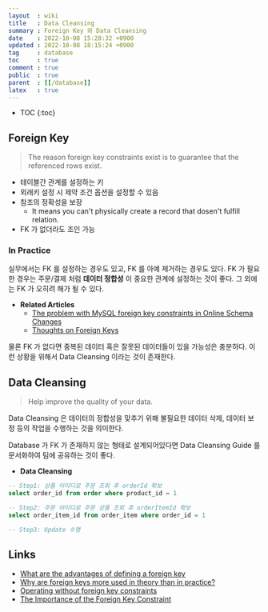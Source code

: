 ```yaml
---
layout  : wiki
title   : Data Cleansing
summary : Foreign Key 와 Data Cleansing
date    : 2022-10-08 15:28:32 +0900
updated : 2022-10-08 18:15:24 +0900
tag     : database
toc     : true
comment : true
public  : true
parent  : [[/database]]
latex   : true
---
```

* TOC
{:toc}

## Foreign Key

> The reason foreign key constraints exist is to guarantee that the referenced rows exist.

- 테이블간 관계를 설정하는 키
- 외래키 설정 시 제약 조건 옵션을 설정할 수 있음
- 참조의 정확성을 보장
  -  It means you can't physically create a record that dosen't fulfill relation.
- FK 가 없더라도 조인 가능

### In Practice

실무에서는 FK 를 설정하는 경우도 있고, FK 를 아예 제거하는 경우도 있다. FK 가 필요한 경우는 주문/결제 처럼 __데이터 정합성__ 이 중요한 관계에 설정하는 것이 좋다. 그 외에는 FK 가 오히려 해가 될 수 있다.

- __Related Articles__
  - [The problem with MySQL foreign key constraints in Online Schema Changes](https://code.openark.org/blog/mysql/the-problem-with-mysql-foreign-key-constraints-in-online-schema-changes)
  - [Thoughts on Foreign Keys](https://github.com/github/gh-ost/issues/331)

물론 FK 가 없다면 중복된 데이터 혹은 잘못된 데이터들이 있을 가능성은 충분하다. 이런 상황을 위해서 Data Cleansing 이라는 것이 존재한다.

## Data Cleansing

> Help improve the quality of your data.

Data Cleansing 은 데이터의 정합성을 맞추기 위해 불필요한 데이터 삭제, 데이터 보정 등의 작업을 수행하는 것을 의미한다.

Database 가 FK 가 존재하지 않는 형태로 설계되어있다면 Data Cleansing Guide 를 문서화하여 팀에 공유하는 것이 좋다.

- __Data Cleansing__

```sql
-- Step1: 상품 아이디로 주문 조회 후 orderId 확보
select order_id from order where product_id = 1

-- Step2: 주문 아이디로 주문 상품 조회 후 orderItemId 확보
select order_item_id from order_item where order_id = 1

-- Step3: Update 수행
```

## Links

- [What are the advantages of defining a foreign key](https://stackoverflow.com/questions/10183116/what-are-the-advantages-of-defining-a-foreign-key)
- [Why are foreign keys more used in theory than in practice?](https://stackoverflow.com/questions/1876013/why-are-foreign-keys-more-used-in-theory-than-in-practice)
- [Operating without foreign key constraints](https://planetscale.com/docs/learn/operating-without-foreign-key-constraints)
- [The Importance of the Foreign Key Constraint](https://www.linkedin.com/pulse/importance-foreign-key-constraint-tim-miles/)